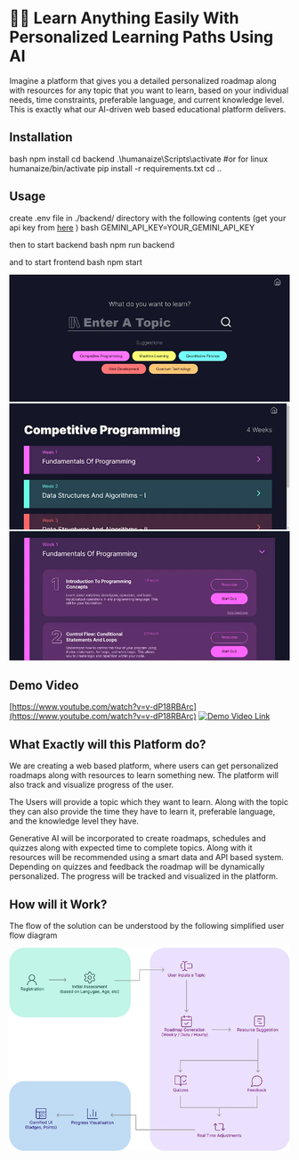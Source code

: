 # 🧑‍💻 Learn Anything Easily With Personalized Learning Paths Using AI


Imagine a platform that gives you a detailed personalized roadmap along with resources for any topic that you want to learn, based on your individual needs, time constraints, preferable language, and current knowledge level. This is exactly what our AI-driven web based educational platform delivers.

## Installation

bash
npm install
cd backend
.\humanaize\Scripts\activate #or for linux humanaize/bin/activate
pip install -r requirements.txt
cd ..


## Usage 
create .env file in ./backend/ directory with the following contents (get your api key from [here](https://ai.google.dev/aistudio) )
bash
GEMINI_API_KEY=YOUR_GEMINI_API_KEY

then to start backend
bash
npm run backend

and to start frontend
bash
npm start

![alt text](public/image.png)
![alt text](public/image-1.png)
![alt text](public/image-2.png)
## Demo Video
[https://www.youtube.com/watch?v=v-dP18RBArc](https://www.youtube.com/watch?v=v-dP18RBArc)
[![Demo Video Link](http://img.youtube.com/vi/v-dP18RBArc/0.jpg)](http://www.youtube.com/watch?v=v-dP18RBArc "LearnX : AI based Personalized Learning | Humanaize Hackathon EdTech Edition. Demo Video")

## What Exactly will this Platform do?
We are creating a web based platform, where users can get personalized roadmaps along with resources to learn something new. The platform will also track and visualize progress of the user.

The Users will provide a topic which they want to learn. Along with the topic they can also provide the time they have to learn it, preferable language, and the knowledge level they have.

Generative AI will be incorporated to create roadmaps, schedules and quizzes along with expected time to complete topics. Along with it resources will be recommended using a smart data and API based system. Depending on quizzes and feedback the roadmap will be dynamically personalized. The progress will be tracked and visualized in the platform.

## How will it Work?
The flow of the solution can be understood by the following simplified user flow diagram

![alt text](public/process_flow.png)
